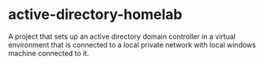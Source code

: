 # active-directory-homelab
A project that sets up an active directory domain controller in a virtual environment that is connected to a local private network with local windows machine connected to it.
